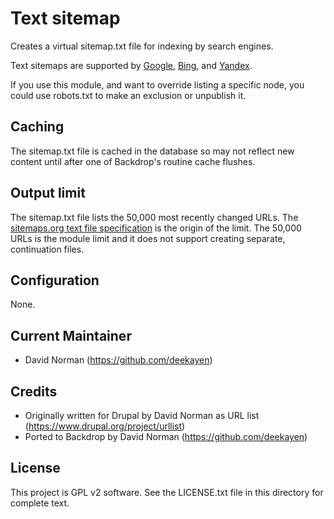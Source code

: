 Text sitemap
============

Creates a virtual sitemap.txt file for indexing by search engines.

Text sitemaps are supported by [Google](https://support.google.com/webmasters/answer/183668?hl=en), [Bing](https://www.bing.com/webmaster/help/how-to-submit-sitemaps-82a15bd4), and [Yandex](https://yandex.com/support/webmaster/indexing-options/sitemap.xml).

If you use this module, and want to override listing a specific node, you could use robots.txt to make an exclusion or unpublish it.

Caching
-------

The sitemap.txt file is cached in the database so may not reflect new content until after one of Backdrop's routine cache flushes.

Output limit
------------

The sitemap.txt file lists the 50,000 most recently changed URLs. The [sitemaps.org text file specification](http://www.sitemaps.org/protocol.html) is the origin of the limit. The 50,000 URLs is the module limit and it does not support creating separate, continuation files.

Configuration
-------------

None.

Current Maintainer
------------------

- David Norman (https://github.com/deekayen)

Credits
-----------

- Originally written for Drupal by David Norman as URL list
  (https://www.drupal.org/project/urllist)
- Ported to Backdrop by David Norman (https://github.com/deekayen)

License
-------

This project is GPL v2 software. See the LICENSE.txt file in this directory for
complete text.
